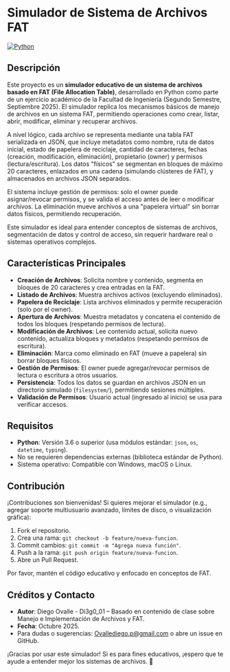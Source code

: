 # Simulador de Sistema de Archivos FAT

[![Python](https://img.shields.io/badge/Python-3.6%2B-blue)](https://www.python.org/)

## Descripción

Este proyecto es un **simulador educativo de un sistema de archivos basado en FAT (File Allocation Table)**, desarrollado en Python como parte de un ejercicio académico de la Facultad de Ingeniería (Segundo Semestre, Septiembre 2025). El simulador replica los mecanismos básicos de manejo de archivos en un sistema FAT, permitiendo operaciones como crear, listar, abrir, modificar, eliminar y recuperar archivos.

A nivel lógico, cada archivo se representa mediante una tabla FAT serializada en JSON, que incluye metadatos como nombre, ruta de datos inicial, estado de papelera de reciclaje, cantidad de caracteres, fechas (creación, modificación, eliminación), propietario (owner) y permisos (lectura/escritura). Los datos "físicos" se segmentan en bloques de máximo 20 caracteres, enlazados en una cadena (simulando clústeres de FAT), y almacenados en archivos JSON separados.

El sistema incluye gestión de permisos: solo el owner puede asignar/revocar permisos, y se valida el acceso antes de leer o modificar archivos. La eliminación mueve archivos a una "papelera virtual" sin borrar datos físicos, permitiendo recuperación.

Este simulador es ideal para entender conceptos de sistemas de archivos, segmentación de datos y control de acceso, sin requerir hardware real o sistemas operativos complejos.

## Características Principales

- **Creación de Archivos**: Solicita nombre y contenido, segmenta en bloques de 20 caracteres y crea entradas en la FAT.
- **Listado de Archivos**: Muestra archivos activos (excluyendo eliminados).
- **Papelera de Reciclaje**: Lista archivos eliminados y permite recuperación (solo por el owner).
- **Apertura de Archivos**: Muestra metadatos y concatena el contenido de todos los bloques (respetando permisos de lectura).
- **Modificación de Archivos**: Lee contenido actual, solicita nuevo contenido, actualiza bloques y metadatos (respetando permisos de escritura).
- **Eliminación**: Marca como eliminado en FAT (mueve a papelera) sin borrar bloques físicos.
- **Gestión de Permisos**: El owner puede agregar/revocar permisos de lectura o escritura a otros usuarios.
- **Persistencia**: Todos los datos se guardan en archivos JSON en un directorio simulado (`filesystem/`), permitiendo sesiones múltiples.
- **Validación de Permisos**: Usuario actual (ingresado al inicio) se usa para verificar accesos.

## Requisitos

- **Python**: Versión 3.6 o superior (usa módulos estándar: `json`, `os`, `datetime`, `typing`).
- No se requieren dependencias externas (biblioteca estándar de Python).
- Sistema operativo: Compatible con Windows, macOS o Linux.

## Contribución

¡Contribuciones son bienvenidas! Si quieres mejorar el simulador (e.g., agregar soporte multiusuario avanzado, límites de disco, o visualización gráfica):

1. Fork el repositorio.
2. Crea una rama: `git checkout -b feature/nueva-funcion`.
3. Commit cambios: `git commit -m "Agrega nueva función"`.
4. Push a la rama: `git push origin feature/nueva-funcion`.
5. Abre un Pull Request.

Por favor, mantén el código educativo y enfocado en conceptos de FAT.

## Créditos y Contacto

- **Autor**: Diego Ovalle - Di3g0_01 – Basado en contenido de clase sobre Manejo e Implementación de Archivos y FAT.
- **Fecha**: Octubre 2025.
- Para dudas o sugerencias: Ovallediego.p@gmail.com o abre un issue en GitHub.

¡Gracias por usar este simulador! Si es para fines educativos, ¡espero que te ayude a entender mejor los sistemas de archivos. 🚀
